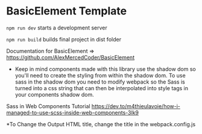 # BasicElement Template

`npm run dev` starts a development server

`npm run build` builds final project in dist folder

Documentation for BasicElement => https://github.com/AlexMercedCoder/BasicElement

- Keep in mind components made with this library use the shadow dom so you'll need to create the styling from within the shadow dom. To use sass in the shadow dom you need to modify webpack so the Sass is turned into a css string that can then be interpolated into style tags in your components shadow dom.

Sass in Web Components Tutorial
https://dev.to/m4thieulavoie/how-i-managed-to-use-scss-inside-web-components-3lk9

\*To Change the Output HTML title, change the title in the webpack.config.js
